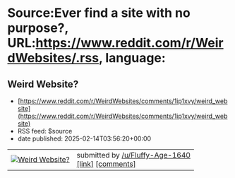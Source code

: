 # Source:Ever find a site with no purpose?, URL:https://www.reddit.com/r/WeirdWebsites/.rss, language:

## Weird Website?
 - [https://www.reddit.com/r/WeirdWebsites/comments/1ip1xvy/weird_website](https://www.reddit.com/r/WeirdWebsites/comments/1ip1xvy/weird_website)
 - RSS feed: $source
 - date published: 2025-02-14T03:56:20+00:00

<table> <tr><td> <a href="https://www.reddit.com/r/WeirdWebsites/comments/1ip1xvy/weird_website/"> <img src="https://preview.redd.it/a3cm5fyk21je1.png?width=640&amp;crop=smart&amp;auto=webp&amp;s=a144bbf4f14596b49ea0ef3fe2d2c81c214ce812" alt="Weird Website?" title="Weird Website?" /> </a> </td><td> &#32; submitted by &#32; <a href="https://www.reddit.com/user/Fluffy-Age-1640"> /u/Fluffy-Age-1640 </a> <br/> <span><a href="https://i.redd.it/a3cm5fyk21je1.png">[link]</a></span> &#32; <span><a href="https://www.reddit.com/r/WeirdWebsites/comments/1ip1xvy/weird_website/">[comments]</a></span> </td></tr></table>

